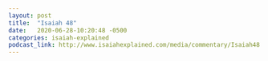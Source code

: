 ```yaml
---
layout: post
title:  "Isaiah 48"
date:   2020-06-28-10:20:48 -0500
categories: isaiah-explained
podcast_link: http://www.isaiahexplained.com/media/commentary/Isaiah48.mp3
---
```

